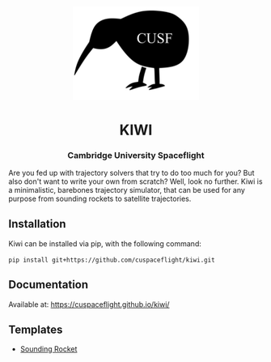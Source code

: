 <p align="center">
	<img width="250px" src="https://github.com/cuspaceflight/kiwi/raw/master/img/kiwi.png">
	<h1 align="center">KIWI</h1>
	<h3 align="center">Cambridge University Spaceflight</h3>
</p>

Are you fed up with  trajectory solvers that try to do too much for you? But also don't want to write your own from scratch? Well, look no further. Kiwi is a minimalistic, barebones trajectory simulator, that can be used for any purpose from sounding rockets to satellite trajectories.

## Installation
Kiwi can be installed via pip, with the following command:

`pip install git+https://github.com/cuspaceflight/kiwi.git`

## Documentation
Available at: https://cuspaceflight.github.io/kiwi/

## Templates
- [Sounding Rocket](https://github.com/cuspaceflight/kiwi/blob/master/Sounding%20Rocket.ipynb)



